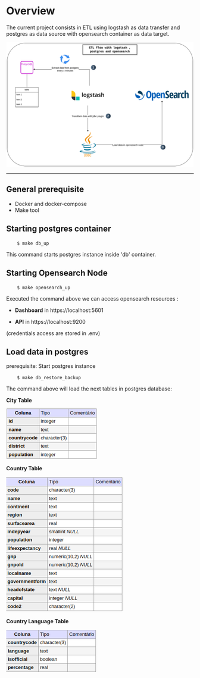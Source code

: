 # Overview 

The current project consists in ETL using logstash as data transfer and postgres as data source with opensearch container as data target.

!['etl-logstash](./database/tables_pictures/etl_logstash.drawio.png)

<hr>

## General prerequisite

- Docker and docker-compose
- Make tool


## Starting postgres container

```shell
    $ make db_up
```

This command starts postgres instance inside 'db' container.

## Starting Opensearch Node

```shell
    $ make opensearch_up
```

Executed the command above we can access opensearch resources :

- **Dashboard** in https://localhost:5601

- **API** in https://localhost:9200

(credentials access are stored in .env)

## Load data in postgres


prerequisite: Start postgres instance

```shell
    $ make db_restore_backup
```

The command above will load the next tables in postgres database:

**City Table**

!['city_table'](./database/tables_pictures/city_table.png)

**Country Table**

!['country_table'](./database/tables_pictures/country_table.png)

**Country Language Table**

!['language'](./database/tables_pictures/country_language_table.png)
